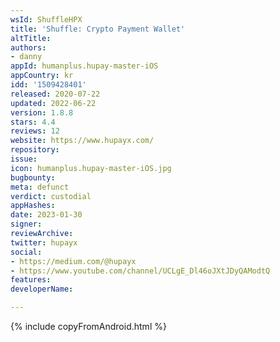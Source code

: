 ```yaml
---
wsId: ShuffleHPX
title: 'Shuffle: Crypto Payment Wallet'
altTitle: 
authors:
- danny
appId: humanplus.hupay-master-iOS
appCountry: kr
idd: '1509428401'
released: 2020-07-22
updated: 2022-06-22
version: 1.8.8
stars: 4.4
reviews: 12
website: https://www.hupayx.com/
repository: 
issue: 
icon: humanplus.hupay-master-iOS.jpg
bugbounty: 
meta: defunct
verdict: custodial
appHashes: 
date: 2023-01-30
signer: 
reviewArchive: 
twitter: hupayx
social:
- https://medium.com/@hupayx
- https://www.youtube.com/channel/UCLgE_Dl46oJXtJDyQAModtQ
features: 
developerName: 

---
```


{% include copyFromAndroid.html %}